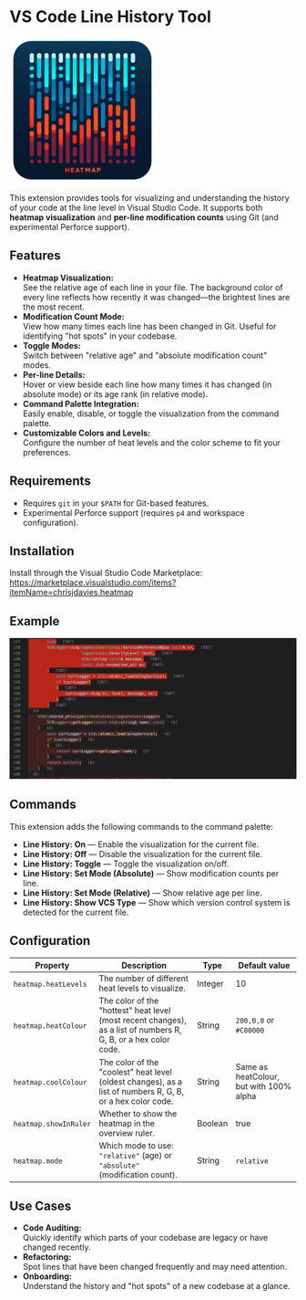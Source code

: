 # VS Code Line History Tool

![Line History Tool](images/icon.png)

This extension provides tools for visualizing and understanding the history of your code at the line level in Visual Studio Code. It supports both **heatmap visualization** and **per-line modification counts** using Git (and experimental Perforce support).

## Features

- **Heatmap Visualization:**  
  See the relative age of each line in your file. The background color of every line reflects how recently it was changed—the brightest lines are the most recent.
- **Modification Count Mode:**  
  View how many times each line has been changed in Git. Useful for identifying "hot spots" in your codebase.
- **Toggle Modes:**  
  Switch between "relative age" and "absolute modification count" modes.
- **Per-line Details:**  
  Hover or view beside each line how many times it has changed (in absolute mode) or its age rank (in relative mode).
- **Command Palette Integration:**  
  Easily enable, disable, or toggle the visualization from the command palette.
- **Customizable Colors and Levels:**  
  Configure the number of heat levels and the color scheme to fit your preferences.

## Requirements

- Requires `git` in your `$PATH` for Git-based features.
- Experimental Perforce support (requires `p4` and workspace configuration).

## Installation

Install through the Visual Studio Code Marketplace:  
https://marketplace.visualstudio.com/items?itemName=chrisjdavies.heatmap

## Example

![Example heatmap generated with tool](images/screenshot2.png)

## Commands

This extension adds the following commands to the command palette:

- **Line History: On** — Enable the visualization for the current file.
- **Line History: Off** — Disable the visualization for the current file.
- **Line History: Toggle** — Toggle the visualization on/off.
- **Line History: Set Mode (Absolute)** — Show modification counts per line.
- **Line History: Set Mode (Relative)** — Show relative age per line.
- **Line History: Show VCS Type** — Show which version control system is detected for the current file.

## Configuration

| Property | Description | Type | Default value |
|---|---|---|---|
|`heatmap.heatLevels`|The number of different heat levels to visualize.|Integer|10|
|`heatmap.heatColour`|The color of the "hottest" heat level (most recent changes), as a list of numbers R, G, B, or a hex color code.|String|`200,0,0` or `#C80000`|
|`heatmap.coolColour`|The color of the "coolest" heat level (oldest changes), as a list of numbers R, G, B, or a hex color code.|String|Same as heatColour, but with 100% alpha|
|`heatmap.showInRuler`|Whether to show the heatmap in the overview ruler.|Boolean|true|
|`heatmap.mode`|Which mode to use: `"relative"` (age) or `"absolute"` (modification count).|String|`relative`|

## Use Cases

- **Code Auditing:**  
  Quickly identify which parts of your codebase are legacy or have changed recently.
- **Refactoring:**  
  Spot lines that have been changed frequently and may need attention.
- **Onboarding:**  
  Understand the history and "hot spots" of a new codebase at a glance.
